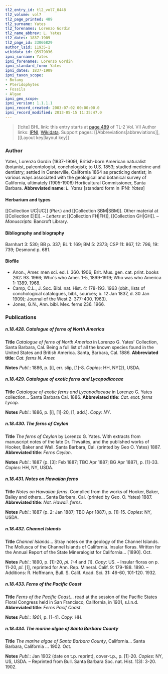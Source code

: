 ```yaml
---
tl2_entry_id: tl2_vol7_0448
tl2_volume: vol7
tl2_page_printed: 489
tl2_surname: Yates
tl2_forenames: Lorenzo Gordin
tl2_name_abbrev: L. Yates
tl2_dates: 1837-1909
tl2_page_id: 33066829
author_lsid: 11935-1
wikidata_id: Q5979036
ipni_surname: Yates
ipni_forenames: Lorenzo Gordin
ipni_standard_form: Yates
ipni_dates: 1837-1909
ipni_taxon_scope: 
- Botany
- Pteridophytes
- Fossils
- Algae
ipni_geo_scope: 
ipni_version: 1.1.1.1
ipni_record_created: 2003-07-02 00:00:00.0
ipni_record_modified: 2013-05-15 11:35:47.0
---
```


> [!cite] BHL link: this entry starts at [page 489](https://www.biodiversitylibrary.org/page/33066829) of TL-2 Vol. VII
> Author links: [IPNI](https://www.ipni.org/a/11935-1), [Wikidata](https://www.wikidata.org/wiki/Q5979036). Support pages: [[Abbreviations|abbreviations]], [[Layout key|layout key]]

### Author

Yates, Lorenzo Gordin (1837-1909), British-born American naturalist (botanist, paleontologist, conchologist); to U.S. 1853; studied medicine and dentistry; settled in Centerville, California 1864 as practicing dentist; in various ways associated with the geological and botanical survey of California, ultimately (1905-1906) Horticultural Commissioner, Santa Barbara. 
**Abbreviated name**: *L. Yates* \[standard form in IPNI: *Yates*\]

#### Herbarium and types

[[Collection UC|UC]] (*Pter.*) and [[Collection SBM|SBM]]. Other material at [[Collection E|E]]. – *Letters* at [[Collection FH|FH]], [[Collection GH|GH]]. – *Manuscripts*: Bancroft Library.

#### Bibliography and biography

Barnhart 3: 530; BB p. 337; BL 1: 169; BM 5: 2373; CSP 11: 867, 12: 796, 19: 739; Desmond p. 681.

#### Biofile

- Anon., Amer. men sci. ed. I. 360. 1906; Brit. Mus. gen. cat. print. books 262: 93. 1966; Who's who Amer. 1-5, 1899-1919; Who was who America 1: 1389. 1968.
- Camp, C.L., J. Soc. Bibl. nat. Hist. 4: 178-193. 1963 (obit., lists of conchological catalogues, bibl., sources; b. 12 Jan 1837, d. 30 Jan 1909); Journal of the West 2: 377-400. 1963).
- Jones, G.N., Ann. bibl. Mex. ferns 236. 1966.

### Publications

##### n.18.428. Catalogue of ferns of North America

**Title**
*Catalogue of ferns of North America* in Lorenzo G. Yates' Collection, Santa Barbara, Cal. Being a full list of all the known species found in the United States and British America. Santa, Barbara, Cal. 1886.
**Abbreviated title**: *Cat. ferns N. Amer.*

**Notes**
*Publ*.: 1886, p. \[i\], err. slip, \[1\]-8. *Copies*: HH, NY(2), USDA.

##### n.18.429. Catalogue of exotic ferns and Lycopodiaceae

**Title**
*Catalogue of exotic ferns and Lycopodiaceae* in Lorenzo G. Yates collection... Santa Barbara Cal. 1886.
**Abbreviated title**: *Cat. exot. ferns Lycop.*

**Notes**
*Publ*.: 1886, p. \[i\], \[1\]-20, \[1, add.\]. *Copy*: *NY*.

##### n.18.430. The ferns of Ceylon

**Title**
*The ferns of Ceylon* by Lorenzo G. Yates. With extracts from manuscript notes of the late Dr. Thwaites, and the published works of Hooker, Baker and Wall. Santa Barbara, Cal. (printed by Geo O. Yates) 1887.
**Abbreviated title**: *Ferns Ceylon*.

**Notes**
*Publ*.: 1887 (p. \[3\]: Feb 1887; TBC Apr 1887; BG Apr 1887), p. \[1\]-33. *Copies*: HH, NY, USDA.

##### n.18.431. Notes on Hawaiian ferns

**Title**
*Notes on Hawaiian ferns*. Complled from the works of Hooker, Baker, Bailey and others... Santa Barbara, Cal. (printed by Geo. O. Yates) 1887.
**Abbreviated title**: *Not. Hawaii. ferns*.

**Notes**
*Publ*.: 1887 (p. 2: Jan 1887; TBC Apr 1887), p. \[1\]-15. *Copies*: NY, USDA.

##### n.18.432. Channel Islands

**Title**
*Channel Islands*... Stray notes on the geology of the Channel Islands. The Mollusca of the Channel Islands of California. Insular floras. Written for the Annual Report of the State Mineralogist for California... \[1890\]. Oct.

**Notes**
*Publ*.: 1890, p. \[1\]-20, *pl. 1-4* and \[1\]. *Copy*: US. – Insular floras on p. 11-20, *pl*. \[*1*\], reprinted for Ann. Rep. Mineral. Calif. 9: 179-188. 1890. – Additions: R. Hoffmann, Bull. S. Calif. Acad. Sci. 31: 46-60, 101-120. 1932.

##### n.18.433. Ferns of the Pacific Coast

**Title**
*Ferns of the Pacific Coast*... read at the session of the Pacific States Floral Congress held in San Francisco, California, in 1901, s.l.n.d.
**Abbreviated title**: *Ferns Pacif Coast*.

**Notes**
*Publ*.: *1901*, p. \[1-4\]. *Copy*: HH.

##### n.18.434. The marine algae of Santa Barbara County

**Title**
*The marine algae of Santa Barbara County*, California... Santa Barbara, California ... 1902. Oct.

**Notes**
*Publ*.: Jan 1902 (date on t.p. reprint), cover-t.p., p. \[1\]-20. *Copies*: NY, US, USDA. – Reprinted from Bull. Santa Barbara Soc. nat. Hist. 1(3): 3-20. 1902.

